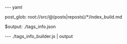 --- yaml

post_glob: root://src/@(posts|reposts)/*/index_build.md

$output: ./tags_info.json

--- ./tags_info_builder.js | output
